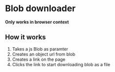 # Blob downloader

**Only works in browser context**

## How it works
 1) Takes a js Blob as paramter
 2) Creates an object url from blob
 3) Creates a link on the page
 4) Clicks the link to start downloading blob as a file
